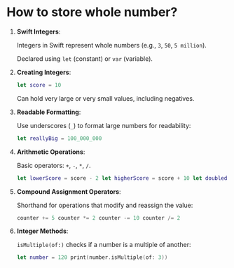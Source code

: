 # How to store whole number?

1. **Swift Integers**:
    
    Integers in Swift represent whole numbers (e.g., `3`, `50`, `5 million`).
    
    Declared using `let` (constant) or `var` (variable).
    
2. **Creating Integers**:
    
    ```swift
    let score = 10
    ```
    
     Can hold very large or very small values, including negatives.
    
3. **Readable Formatting**:
    
    Use underscores (`_`) to format large numbers for readability:

    ```swift
    let reallyBig = 100_000_000
    ```

4. **Arithmetic Operations**:
    
    Basic operators: `+`, `-`, `*`, `/`.
    
    ```swift
    let lowerScore = score - 2 let higherScore = score + 10 let doubledScore = score * 2 let halvedScore = score / 2
    ```
    
5. **Compound Assignment Operators**:
    
    Shorthand for operations that modify and reassign the value:
        
    ```swift
    counter += 5 counter *= 2 counter -= 10 counter /= 2
    ```
        
6. **Integer Methods**:
    
    `isMultiple(of:)` checks if a number is a multiple of another:
           
    ```swift
    let number = 120 print(number.isMultiple(of: 3))
    ```
        
